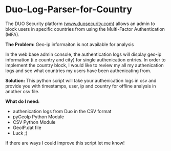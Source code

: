 # Duo-Log-Parser-for-Country

The DUO Security platform (www.duosecurity.com) allows an admin to block users in specific countries from using the Multi-Factor Authentication (MFA).  

<b>The Problem:</b>
Geo-ip informaiton is not available for analysis

In the web base admin console, the authentication logs will display geo-ip information (i.e country and city) for single authenication entries.  In order to implement the country block, I would like to review my all my authenication logs and see what countries my users have been authenicating from.  


<b>Solution:</b>
This python script will take your authenication logs in csv and provide you with timestamps, user, ip and country for offline analysis in another csv file.

<b>What do I need:</b>
- authenication logs from Duo in the CSV format
- pyGeoIp Python Module
- CSV Python Module
- GeoIP.dat file
- Luck ;)

If there are ways I could improve this script let me know!
